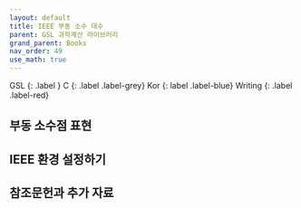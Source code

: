 ```yaml
---
layout: default
title: IEEE 부동 소수 대수
parent: GSL 과학계산 라이브러리
grand_parent: Books
nav_order: 49
use_math: true
---
```


GSL
{: .label }
C
{: .label .label-grey}
Kor
{: label .label-blue}
Writing
{: .label .label-red}

## 부동 소수점 표현

## IEEE 환경 설정하기

## 참조문헌과 추가 자료